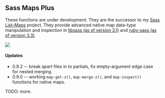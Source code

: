 ## Sass Maps Plus

These functions are under development. They are the successor to my [Sass List–Maps](http://github.com/lunelson/sass-list-maps) project. They provide advanced native map data-type manipulation and inspection in [libsass (as of version 3.1)](http://libsass.org/) and [ruby-sass (as of version 3.3)](http://sass-lang.com/).

![](sass-hash-plus.jpg)

#### Updates

* 0.9.2 -- break apart files in to partials, fix empty-argument edge case for nested merging.
* 0.9.0 -- working `map-get-z()`, `map-merge-z()`, and `map-inspect()` functions for native maps.

TODO: more.